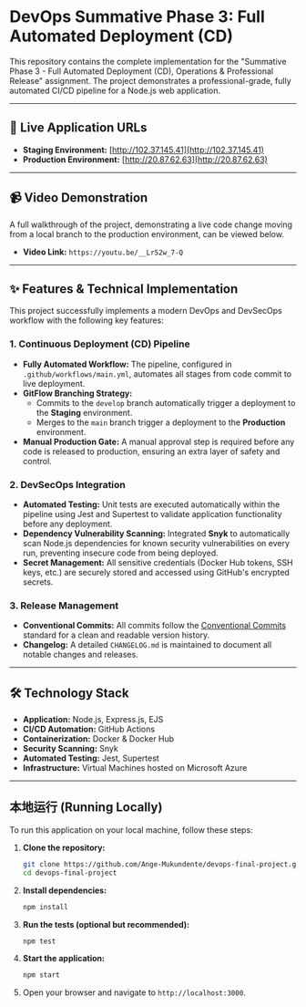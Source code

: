 # DevOps Summative Phase 3: Full Automated Deployment (CD)

This repository contains the complete implementation for the "Summative Phase 3 - Full Automated Deployment (CD), Operations & Professional Release" assignment. The project demonstrates a professional-grade, fully automated CI/CD pipeline for a Node.js web application.

---

## 🚀 Live Application URLs

*   **Staging Environment:** [http://102.37.145.41](http://102.37.145.41)
*   **Production Environment:** [http://20.87.62.63](http://20.87.62.63)

---

## 📹 Video Demonstration

A full walkthrough of the project, demonstrating a live code change moving from a local branch to the production environment, can be viewed below.

*   **Video Link:** `https://youtu.be/__Lr52w_7-Q`

---

## ✨ Features & Technical Implementation

This project successfully implements a modern DevOps and DevSecOps workflow with the following key features:

### 1. Continuous Deployment (CD) Pipeline

*   **Fully Automated Workflow:** The pipeline, configured in `.github/workflows/main.yml`, automates all stages from code commit to live deployment.
*   **GitFlow Branching Strategy:**
    *   Commits to the `develop` branch automatically trigger a deployment to the **Staging** environment.
    *   Merges to the `main` branch trigger a deployment to the **Production** environment.
*   **Manual Production Gate:** A manual approval step is required before any code is released to production, ensuring an extra layer of safety and control.

### 2. DevSecOps Integration

*   **Automated Testing:** Unit tests are executed automatically within the pipeline using Jest and Supertest to validate application functionality before any deployment.
*   **Dependency Vulnerability Scanning:** Integrated **Snyk** to automatically scan Node.js dependencies for known security vulnerabilities on every run, preventing insecure code from being deployed.
*   **Secret Management:** All sensitive credentials (Docker Hub tokens, SSH keys, etc.) are securely stored and accessed using GitHub's encrypted secrets.

### 3. Release Management

*   **Conventional Commits:** All commits follow the [Conventional Commits](https://www.conventionalcommits.org/en/v1.0.0/) standard for a clean and readable version history.
*   **Changelog:** A detailed `CHANGELOG.md` is maintained to document all notable changes and releases.

---

## 🛠️ Technology Stack

*   **Application:** Node.js, Express.js, EJS
*   **CI/CD Automation:** GitHub Actions
*   **Containerization:** Docker & Docker Hub
*   **Security Scanning:** Snyk
*   **Automated Testing:** Jest, Supertest
*   **Infrastructure:** Virtual Machines hosted on Microsoft Azure

---

## 本地运行 (Running Locally)

To run this application on your local machine, follow these steps:

1.  **Clone the repository:**
    ```bash
    git clone https://github.com/Ange-Mukundente/devops-final-project.git
    cd devops-final-project
    ```
2.  **Install dependencies:**
    ```bash
    npm install
    ```
3.  **Run the tests (optional but recommended):**
    ```bash
    npm test
    ```
4.  **Start the application:**
    ```bash
    npm start
    ```
5.  Open your browser and navigate to `http://localhost:3000`.
